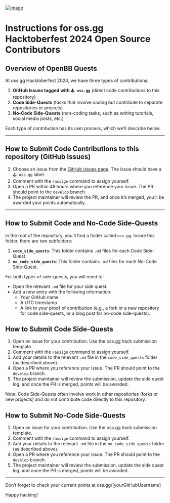 [![image](https://github.com/user-attachments/assets/db4855e3-a94b-49ba-bd93-328caa323bf9)](https://oss.gg)


# Instructions for oss.gg Hacktoberfest 2024 Open Source Contributors

## Overview of OpenBB Quests

At oss.gg Hacktoberfest 2024, we have three types of contributions:

1. **GitHub Issues tagged with `🕹️ oss.gg`** (direct code contributions to this repository)
2. **Code Side-Quests** (tasks that involve coding but contribute to separate repositories or projects)
3. **No-Code Side-Quests** (non-coding tasks, such as writing tutorials, social media posts, etc.)

Each type of contribution has its own process, which we’ll describe below.

---

## How to Submit Code Contributions to this repository (GitHub Issues)

1. Choose an issue from the [GitHub issues page](https://github.com/OpenBB-Finance/OpenBB/issues). The issue should have a `🕹️ oss.gg` label.
2. Comment with the `/assign` command to assign yourself.
3. Open a PR within 48 hours where you reference your issue. The PR should point to the `develop` branch.
4. The project maintainer will review the PR, and once it’s merged, you’ll be awarded your points automatically.

---

## How to Submit Code and No-Code Side-Quests

In the root of the repository, you’ll find a folder called `oss.gg`. Inside this folder, there are two subfolders:

1. **`code_side_quests`**: This folder contains `.md` files for each Code Side-Quest.
2. **`no_code_side_quests`**: This folder contains `.md` files for each No-Code Side-Quest.

For both types of side-quests, you will need to:

- Open the relevant `.md` file for your side quest.
- Add a new entry with the following information:
  - Your GitHub name
  - A UTC timestamp
  - A link to your proof of contribution (e.g., a fork or a new repository for code side-quests, or a blog post for no-code side-quests).

## How to Submit Code Side-Quests

1. Open an issue for your contribution. Use the oss.gg hack submission template.
2. Comment with the `/assign` command to assign yourself.
3. Add your details to the relevant `.md` file in the `code_side_quests` folder (as described above).
4. Open a PR where you reference your issue. The PR should point to the `develop` branch.
5. The project maintainer will review the submission, update the side quest log, and once the PR is merged, points will be awarded.

Note: Code Side-Quests often involve work in other repositories (forks or new projects) and do not contribute code directly to this repository.

## How to Submit No-Code Side-Quests

1. Open an issue for your contribution. Use the oss.gg hack submission template.
2. Comment with the `/assign` command to assign yourself.
3. Add your details to the relevant `.md` file in the `no_code_side_quests` folder (as described above).
4. Open a PR where you reference your issue. The PR should point to the `develop` branch.
5. The project maintainer will review the submission, update the side quest log, and once the PR is merged, points will be awarded.

---

Don’t forget to check your current points at oss.gg/[yourGitHubUsername]

Happy hacking!
